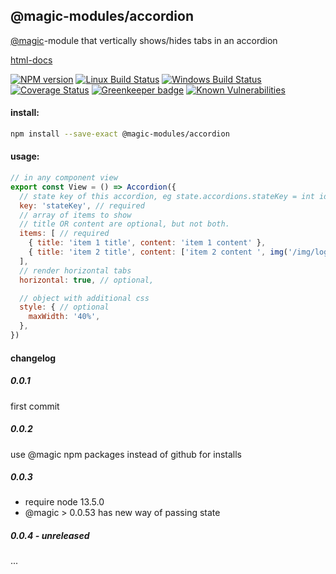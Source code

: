 ## @magic-modules/accordion

[@magic](https://magic.github.io/core)-module that vertically shows/hides tabs in an accordion

[html-docs](https://magic-modules.github.io/accordion)

[![NPM version][npm-image]][npm-url]
[![Linux Build Status][travis-image]][travis-url]
[![Windows Build Status][appveyor-image]][appveyor-url]
[![Coverage Status][coveralls-image]][coveralls-url]
[![Greenkeeper badge][greenkeeper-image]][greenkeeper-url]
[![Known Vulnerabilities][snyk-image]][snyk-url]

[npm-image]: https://img.shields.io/npm/v/@magic-modules/accordion.svg
[npm-url]: https://www.npmjs.com/package/@magic-modules/accordion
[travis-image]: https://img.shields.io/travis/com/magic-modules/accordion/master
[travis-url]: https://travis-ci.com/magic-modules/accordion
[appveyor-image]: https://img.shields.io/appveyor/ci/magicmodules/accordion/master.svg
[appveyor-url]: https://ci.appveyor.com/project/magicmodules/accordion/branch/master
[coveralls-image]: https://coveralls.io/repos/github/magic-modules/accordion/badge.svg
[coveralls-url]: https://coveralls.io/github/magic-modules/accordion
[greenkeeper-image]: https://badges.greenkeeper.io/magic-modules/accordion.svg
[greenkeeper-url]: https://badges.greenkeeper.io/magic-modules/accordion.svg
[snyk-image]: https://snyk.io/test/github/magic-modules/accordion/badge.svg
[snyk-url]: https://snyk.io/test/github/magic-modules/accordion

#### install:
```bash
npm install --save-exact @magic-modules/accordion
```

#### usage:
```javascript
// in any component view
export const View = () => Accordion({
  // state key of this accordion, eg state.accordions.stateKey = int id of shown submenu
  key: 'stateKey', // required
  // array of items to show
  // title OR content are optional, but not both.
  items: [ // required
    { title: 'item 1 title', content: 'item 1 content' },
    { title: 'item 2 title', content: ['item 2 content ', img('/img/logo.png'), ' can also include html tags']}
  ],
  // render horizontal tabs
  horizontal: true, // optional,

  // object with additional css
  style: { // optional
    maxWidth: '40%',
  },
})
```

#### changelog

##### 0.0.1
first commit

##### 0.0.2
use @magic npm packages instead of github for installs

##### 0.0.3
* require node 13.5.0
* @magic > 0.0.53 has new way of passing state

##### 0.0.4 - unreleased
...
